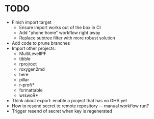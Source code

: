 # TODO

- Finish import target
    - Ensure import works out of the box in CI
    - Add "phone home" workflow right away
    - Replace subtree filter with more robust solution
- Add code to prune branches
- Import other projects:
    - MultiLevelIPF
    - tibble
    - rprojroot
    - roxygen2md
    - here
    - pillar
    - r-prof/*
    - formattable
    - wrswoR*
- Think about export: enable a project that has no GHA yet
- How to resend secret to remote repository -- manual workflow run?
- Trigger resend of secret when key is regenerated
